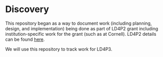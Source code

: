 # Discovery

This repository began as a way to document work (including planning, design, and implementation) being done as part of LD4P2 grant including institution-specific work for the grant (such as at Cornell).    LD4P2 details can be found [here](LD4P2README.MD).

We will use this repository to track work for LD4P3.  

